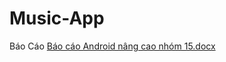 # Music-App
Báo Cáo
[Báo cáo Android nâng cao nhóm 15.docx](https://github.com/chanvuu/Music-App/files/15442436/Bao.cao.Android.nang.cao.nhom.15.docx)
